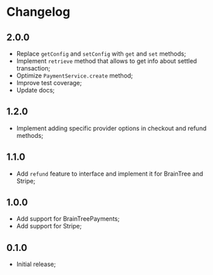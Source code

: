 # Changelog

## 2.0.0

- Replace `getConfig` and `setConfig` with `get` and `set` methods;
- Implement `retrieve` method that allows to get info about settled transaction;
- Optimize `PaymentService.create` method;
- Improve test coverage;
- Update docs;

## 1.2.0

- Implement adding specific provider options in checkout and refund methods;

## 1.1.0

- Add `refund` feature to interface and implement it for BrainTree and Stripe;

## 1.0.0

- Add support for BrainTreePayments;
- Add support for Stripe;

## 0.1.0

- Initial release;
